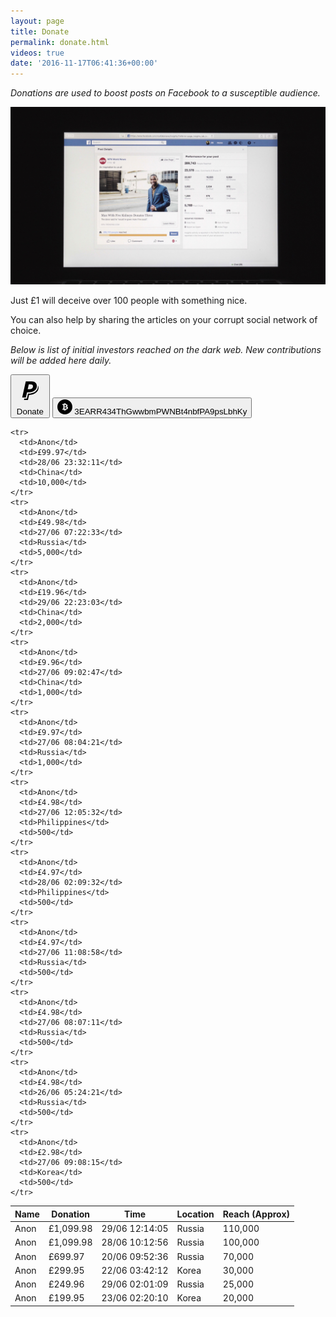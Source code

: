 ```yaml
---
layout: page
title: Donate
permalink: donate.html
videos: true
date: '2016-11-17T06:41:36+00:00'
---
```


<style>
#paypal, #bitcoin {
  display: inline-block
}
article {
    font-size: 1.3em;

}
.full-width {
  background-color: #0c0c0c;
  color: white;
}

header {
  border-bottom: 3px solid #BE0712;
}
a {
  color: #BE0712;
}


</style>

*Donations are used to boost posts on Facebook to a susceptible audience.*

![](/img/NFN4.jpg)



Just £1 will deceive over 100 people with something nice.

You can also help by sharing the articles on your corrupt social network of choice.

*Below is list of initial investors reached on the dark web. New contributions will be added here daily.*

<form action="https://www.paypal.com/cgi-bin/webscr" method="post" target="_top" id="paypal">
<input type="hidden" name="cmd" value="_s-xclick">
<input type="hidden" name="hosted_button_id" value="N785TSQLFQG3Q">
<button class="button-clear">
<span class="button-icon inline-icon baseline">
<svg viewBox="0 0 512 512"><path d="M374.6 173.4c0 61.3-54 109.9-145.6 109.9h-26.7l-20.5 89.6h-64.3l62.8-283h106.6C343.5 89.8 374.6 125.5 374.6 173.4zM307.1 175.2c0-25.7-21.2-32.5-45.8-32.5h-28.4l-18.8 84.8h25.3C276.1 227.5 307.1 213 307.1 175.2zM393.1 161.4c12.2 95.9-78.6 145.2-173.4 143.8l-20.7 88.1h-44.6l-5 22.8h68.8l19.9-87.9C376.8 324 430.1 222.9 393.1 161.4z"/></svg>
</span>
Donate
</button>
</form>

<div id="bitcoin">
<button class="button-clear">
<span class="button-icon inline-icon baseline">
<svg xmlns="http://www.w3.org/2000/svg" width="24" height="24" viewBox="0 0 24 24"><path d="M11.5 11.5v-2.5c1.75 0 2.789.25 2.789 1.25 0 1.172-1.684 1.25-2.789 1.25zm0 .997v2.503c1.984 0 3.344-.188 3.344-1.258 0-1.148-1.469-1.245-3.344-1.245zm12.5-.497c0 6.627-5.373 12-12 12s-12-5.373-12-12 5.373-12 12-12 12 5.373 12 12zm-7 1.592c0-1.279-1.039-1.834-1.789-2.025.617-.223 1.336-1.138 1.046-2.228-.245-.922-1.099-1.74-3.257-1.813v-1.526h-1v1.5h-.5v-1.5h-1v1.5h-2.5v1.5h.817c.441 0 .683.286.683.702v4.444c0 .429-.253.854-.695.854h-.539l-.25 1.489h2.484v1.511h1v-1.511h.5v1.511h1v-1.5c2.656 0 4-1.167 4-2.908z"/></svg>

</span>
3EARR434ThGwwbmPWNBt4nbfPA9psLbhKy
</button>
</div>



<table>
  <thead>
    <tr>
      <th>Name</th>
      <th>Donation</th>
      <th>Time</th>
      <th>Location</th>
      <th>Reach (Approx)</th>
    </tr>
  </thead>
  <tbody>
  <tr>
    <td>Anon</td>
    <td>£1,099.98</td>
    <td>29/06 12:14:05</td>
    <td>Russia</td>
    <td>110,000</td>
  </tr>
  <tr>
    <td>Anon</td>
    <td>£1,099.98</td>
    <td>28/06 10:12:56</td>
    <td>Russia</td>
    <td>100,000</td>
  </tr>
    <tr>
      <td>Anon</td>
      <td>£699.97</td>
      <td>20/06 09:52:36</td>
      <td>Russia</td>
      <td>70,000</td>
    </tr>
    <tr>
      <td>Anon</td>
      <td>£299.95</td>
      <td>22/06 03:42:12</td>
      <td>Korea</td>
      <td>30,000</td>
    </tr>
    <tr>
      <td>Anon</td>
      <td>£249.96</td>
      <td>29/06 02:01:09</td>
      <td>Russia</td>
      <td>25,000</td>
    </tr>
    <tr>
      <td>Anon</td>
      <td>£199.95</td>
      <td>23/06 02:20:10</td>
      <td>Korea</td>
      <td>20,000</td>
    </tr>

    <tr>
      <td>Anon</td>
      <td>£99.97</td>
      <td>28/06 23:32:11</td>
      <td>China</td>
      <td>10,000</td>
    </tr>
    <tr>
      <td>Anon</td>
      <td>£49.98</td>
      <td>27/06 07:22:33</td>
      <td>Russia</td>
      <td>5,000</td>
    </tr>
    <tr>
      <td>Anon</td>
      <td>£19.96</td>
      <td>29/06 22:23:03</td>
      <td>China</td>
      <td>2,000</td>
    </tr>
    <tr>
      <td>Anon</td>
      <td>£9.96</td>
      <td>27/06 09:02:47</td>
      <td>China</td>
      <td>1,000</td>
    </tr>
    <tr>
      <td>Anon</td>
      <td>£9.97</td>
      <td>27/06 08:04:21</td>
      <td>Russia</td>
      <td>1,000</td>
    </tr>
    <tr>
      <td>Anon</td>
      <td>£4.98</td>
      <td>27/06 12:05:32</td>
      <td>Philippines</td>
      <td>500</td>
    </tr>
    <tr>
      <td>Anon</td>
      <td>£4.97</td>
      <td>28/06 02:09:32</td>
      <td>Philippines</td>
      <td>500</td>
    </tr>
    <tr>
      <td>Anon</td>
      <td>£4.97</td>
      <td>27/06 11:08:58</td>
      <td>Russia</td>
      <td>500</td>
    </tr>
    <tr>
      <td>Anon</td>
      <td>£4.98</td>
      <td>27/06 08:07:11</td>
      <td>Russia</td>
      <td>500</td>
    </tr>
    <tr>
      <td>Anon</td>
      <td>£4.98</td>
      <td>26/06 05:24:21</td>
      <td>Russia</td>
      <td>500</td>
    </tr>
    <tr>
      <td>Anon</td>
      <td>£2.98</td>
      <td>27/06 09:08:15</td>
      <td>Korea</td>
      <td>500</td>
    </tr>
  </tbody>
</table>

